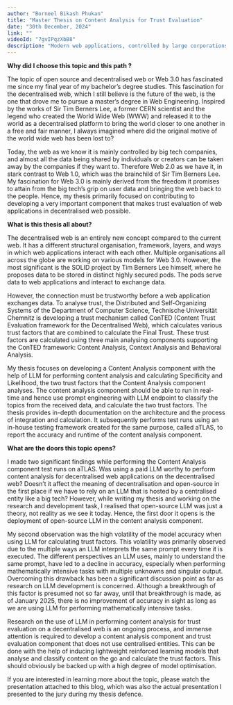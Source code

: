 ```yaml
---
author: "Borneel Bikash Phukan"
title: "Master Thesis on Content Analysis for Trust Evaluation"
date: "30th December, 2024"
link: ""
videoId: "7gvIPqzXbB8"
description: "Modern web applications, controlled by large corporations, raise concerns over data security and user control. Decentralized web solutions address this but struggle with trust in external data. The ConTED framework enhances trust evaluation using Content Analysis, Context Analysis, and Behavioral Analysis, focusing on Specificity, Likelihood, and Topic Classification. This thesis integrates Large Language Models (LLMs) into ConTED for RDF data preprocessing and content analysis, demonstrating feasibility through a prototype and use case evaluation."
---
```


**Why did I choose this topic and this path ?**

The topic of open source and decentralised web or Web 3.0 has fascinated me since my final year of my bachelor’s degree studies. This fascination for the decentralised web, which I still believe is the future of the web, is the one that drove me to pursue a master’s degree in Web Engineering. Inspired by the works of Sir Tim Berners Lee, a former CERN scientist and the legend who created the World Wide Web (WWW) and released it to the world as a decentralised platform to bring the world closer to one another in a free and fair manner, I always imagined where did the original motive of the world wide web has been lost to?

Today, the web as we know it is mainly controlled by big tech companies, and almost all the data being shared by individuals or creators can be taken away by the companies if they want to. Therefore Web 2.0 as we have it, in stark contrast to Web 1.0, which was the brainchild of Sir Tim Berners Lee. My fascination for Web 3.0 is mainly derived from the freedom it promises to attain from the big tech’s grip on user data and bringing the web back to the people. Hence, my thesis primarily focused on contributing to developing a very important component that makes trust evaluation of web applications in decentralised web possible.

**What is this thesis all about?**

The decentralised web is an entirely new concept compared to the current web. It has a different structural organisation, framework, layers, and ways in which web applications interact with each other. Multiple organisations all across the globe are working on various models for Web 3.0. However, the most significant is the SOLID project by Tim Berners Lee himself, where he proposes data to be stored in distinct highly secured pods. The pods serve data to web applications and interact to exchange data.

However, the connection must be trustworthy before a web application exchanges data. To analyse trust, the Distributed and Self-Organizing Systems of the Department of Computer Science, Technische Universität Chemnitz is developing a trust mechanism called ConTED (Content Trust Evaluation framework for the Decentralised Web), which calculates various trust factors that are combined to calculate the Final Trust. These trust factors are calculated using three main analysing components supporting the ConTED framework: Content Analysis, Context Analysis and Behavioral Analysis.

My thesis focuses on developing a Content Analysis component with the help of LLM for performing content analysis and calculating Specificity and Likelihood, the two trust factors that the Content Analysis component analyses. The content analysis component should be able to run in real-time and hence use prompt engineering with LLM endpoint to classify the topics from the received data, and calculate the two trust factors. The thesis provides in-depth documentation on the architecture and the process of integration and calculation. It subsequently performs test runs using an in-house testing framework created for the same purpose, called aTLAS, to report the accuracy and runtime of the content analysis component.

**What are the doors this topic opens?**

I made two significant findings while performing the Content Analysis component test runs on aTLAS. Was using a paid LLM worthy to perform content analysis for decentralised web applications on the decentralised web? Doesn’t it affect the meaning of decentralisation and open-source in the first place if we have to rely on an LLM that is hosted by a centralised entity like a big tech? However, while writing my thesis and working on the research and development task, I realised that open-source LLM was just a theory, not reality as we see it today. Hence, the first door it opens is the deployment of open-source LLM in the content analysis component.

My second observation was the high volatility of the model accuracy when using LLM for calculating trust factors. This volatility was primarily observed due to the multiple ways an LLM interprets the same prompt every time it is executed. The different perspectives an LLM uses, mainly to understand the same prompt, have led to a decline in accuracy, especially when performing mathematically intensive tasks with multiple unknowns and singular output. Overcoming this drawback has been a significant discussion point as far as research on LLM development is concerned. Although a breakthrough of this factor is presumed not so far away, until that breakthrough is made, as of January 2025, there is no improvement of accuracy in sight as long as we are using LLM for performing mathematically intensive tasks.

Research on the use of LLM in performing content analysis for trust evaluation on a decentralised web is an ongoing process, and immense attention is required to develop a content analysis component and trust evaluation component that does not use centralised entities. This can be done with the help of inducing lightweight reinforced learning models that analyse and classify content on the go and calculate the trust factors. This should obviously be backed up with a high degree of model optimisation.

If you are interested in learning more about the topic, please watch the presentation attached to this blog, which was also the actual presentation I presented to the jury during my thesis defence.
